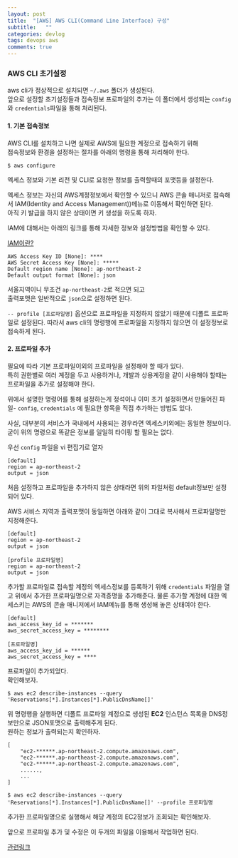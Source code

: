 ```yaml
---
layout: post
title:  "[AWS] AWS CLI(Command Line Interface) 구성"
subtitle:   ""
categories: devlog
tags: devops aws
comments: true
---
```



### AWS CLI 초기설정

aws cli가 정상적으로 설치되면 `~/.aws` 폴더가 생성된다.  
앞으로 설정할 초기설정들과 접속정보 프로파일의 추가는 이 폴더에서 생성되는 `config`와 `credentials`파일을 통해 처리된다.


#### 1. 기본 접속정보

AWS CLI를 설치하고 나면 실제로 AWS에 필요한 계정으로 접속하기 위해   
접속정보와 환경을 설정하는 절차를 아래의 명령을 통해 처리해야 한다.

`$ aws configure`

엑세스 정보와 기본 리전 및 CLI로 요청한 정보를 출력할때의 포맷등을 설정한다.

엑세스 정보는 자신의 AWS계정정보에서 확인할 수 있으니 AWS 콘솔 매니저로 접속해서 IAM(Identity and Access Management))메뉴로 이동해서 확인하면 된다.   
아직 키 발급을 하지 않은 상태이면 키 생성을 하도록 하자.

IAM에 대해서는 아래의 링크를 통해 자세한 정보와 설정방법을 확인할 수 있다.

[IAM이란?](https://docs.aws.amazon.com/ko_kr/IAM/latest/UserGuide/introduction.html)  

```
AWS Access Key ID [None]: ****
AWS Secret Access Key [None]: *****
Default region name [None]: ap-northeast-2
Default output format [None]: json
```

서울지역이니 무조건 `ap-northeast-2`로 적으면 되고    
출력포맷은 일반적으로 `json`으로 설정하면 된다.

`-- profile [프로파일명]` 옵션으로 프로파일을 지정하지 않았기 때문에 디폴트 프로파일로 설정된다.
따라서 aws cli의 명령행에 프로파일을 지정하지 않으면 이 설정정보로 접속하게 된다.


#### 2. 프로파일 추가

필요에 따라 기본 프로파일이외의 프로파일을 설정해야 할 때가 있다.  
특히 권한별로 여러 계정을 두고 사용하거나, 개발과 상용계정을 같이 사용해야 할때는 프로파일을 추가로 설정해야 한다.

위에서 설명한 명령어를 통해 설정하는게 정석이나
이미 초기 설정하면서 만들어진 파일- `config`, `credentials` 에 필요한 항목을 직접 추가하는 방법도 있다.

사실, 대부분의 서비스가 국내에서 사용되는 경우라면 엑세스키외에는 동일한 정보이다. 
굳이 위의 명령으로 똑같은 정보를 일일히 타이핑 할 필요는 없다.

우선 `config` 파일을 vi 편집기로 열자

```
[default]
region = ap-northeast-2
output = json

```

처음 설정하고 프로파일을 추가하지 않은 상태라면 위의 파일처럼 default정보만 설정되어 있다.

AWS 서비스 지역과 출력포맷이 동일하면 아래와 같이 
그대로 복사해서 프로파일명만 지정해준다.

```
[default]
region = ap-northeast-2
output = json

[profile 프로파일명]
region = ap-northeast-2
output = json

```

추가할 프로파일로 접속할 계정의 엑세스정보를 등록하기 위해 `credentials` 파일을 열고 위에서 추가한
프로파일명으로 자격증명을 추가해준다. 물론 추가할 계정에 대한 엑세스키는 AWS의 콘솔 매니저에서 IAM메뉴를 통해 생성해 놓은 상태여야 한다.

```
[default]
aws_access_key_id = *******
aws_secret_access_key = ********

[프로파일명]
aws_access_key_id = ******
aws_secret_access_key = ****
```

프로파일이 추가되었다.   
확인해보자.

`$ aws ec2 describe-instances --query 'Reservations[*].Instances[*].PublicDnsName[]'`

위 명령행을 실행하면 디폴트 프로파일 계정으로 생성된 **EC2** 인스턴스 목록을 DNS정보만으로 JSON포맷으로 출력해주게 된다.   
원하는 정보가 출력되는지 확인하자.

```
[
    "ec2-******.ap-northeast-2.compute.amazonaws.com",   
    "ec2-******.ap-northeast-2.compute.amazonaws.com",   
    "ec2-******.ap-northeast-2.compute.amazonaws.com",   
    ......,
    ...
]
```

`$ aws ec2 describe-instances --query 'Reservations[*].Instances[*].PublicDnsName[]' --profile 프로파일명`

추가한 프로파일명으로 실행해서 해당 계정의 EC2정보가 조회되는 확인해보자.

앞으로 프로파일 추가 및 수정은 이 두개의 파일을 이용해서 작업하면 된다.

[관련링크](https://docs.aws.amazon.com/cli/latest/userguide/cli-chap-welcome.html)

